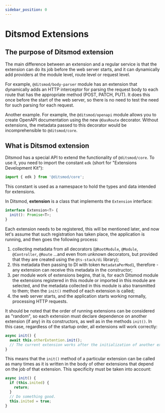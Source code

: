 ```yaml
---
sidebar_position: 0
---
```


# Ditsmod Extensions

## The purpose of Ditsmod extension

The main difference between an extension and a regular service is that the extension can do its job
before the web server starts, and it can dynamically add providers at the module level, route level
or request level.

For example, `@ditsmod/body-parser` module has an extension that dynamically adds an HTTP
interceptor for parsing the request body to each route that has the appropriate method (POST,
PATCH, PUT). It does this once before the start of the web server, so there is no need to test
the need for such parsing for each request.

Another example. For example, the `@ditsmod/openapi` module allows you to create OpenAPI documentation using the new
`@OasRoute` decorator. Without extensions, the metadata passed to this decorator would be
incomprehensible to `@ditsmod/core`.

## What is Ditsmod extension

Ditsmod has a special API to extend the functionality of `@ditsmod/core`. To use it, you need to
import the constant `edk` (short for "Extensions Development Kit"):

```ts
import { edk } from '@ditsmod/core';
```

This constant is used as a namespace to hold the types and data intended for extensions.

In Ditsmod, **extension** is a class that implements the `Extension` interface:

```ts
interface Extension<T> {
  init(): Promise<T>;
}
```

Each extension needs to be registered, this will be mentioned later, and now let's assume that such
registration has taken place, the application is running, and then goes the following process:

1. collecting metadata from all decorators (`@RootModule`, `@Module`, `@Controller`, `@Route`
   ...and even from unknown decorators, but provided that they are created using the
   `@ts-stack/di` library);
2. this metadata then passing to DI with token `MetadataPerMod1`, therefore - any
   extension can receive this metadata in the constructor;
3. per module work of extensions begins, that is, for each Ditsmod module the extensions registered
   in this module or imported in this module are selected, and the metadata collected in this module is
   also transmitted to them; then the `init()` method of each extension is called;
4. the web server starts, and the application starts working normally, processing HTTP requests.

It should be noted that the order of running extensions can be considered as "random", so each
extension must declare dependence on another extension (if any) in its constructors, as well as in
the methods `init()`. In this case, regardless of the startup order, all extensions will work correctly:

```ts
async init() {
  await this.otherExtention.init();
  // The current extension works after the initialization of another extension is completed.
}
```

This means that the `init()` method of a particular extension can be called as many times as it is
written in the body of other extensions that depend on the job of that extension. This specificity
must be taken into account:

```ts
async init() {
  if (this.inited) {
    return;
  }
  // Do something good.
  this.inited = true;
}
```
